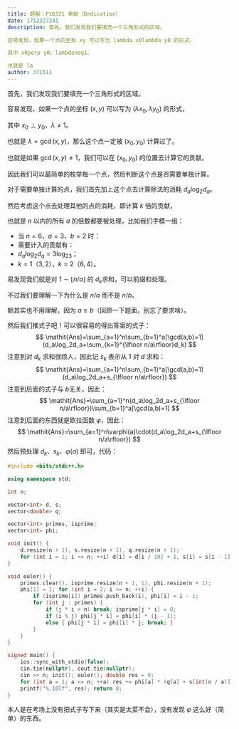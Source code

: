 ```yaml
---
title: 题解：P10321 奉献（Dedication）
date: 1712327241
description: 首先，我们发现我们要填充一个三角形式的区域。

容易发现，如果一个点的坐标 xy 可以写为 lambda x0lambda y0 的形式，

其中 x0perp y0，lambdaneq1。

也就是 la
author: 371511
---
```


首先，我们发现我们要填充一个三角形式的区域。

容易发现，如果一个点的坐标 $(x,y)$ 可以写为 $(\lambda x_0,\lambda y_0)$ 的形式，

其中 $x_0\perp y_0$，$\lambda\neq1$。

也就是 $\lambda=\gcd(x,y)$，那么这个点一定被 $(x_0,y_0)$ 计算过了。

也就是如果 $\gcd(x,y)\neq1$，我们可以在 $(x_0,y_0)$ 的位置去计算它的贡献。

因此我们可以最简单的枚举每一个点，然后判断这个点是否需要单独计算。

对于需要单独计算的点，我们首先加上这个点去计算除法的消耗 $d_a\log_2d_a$。

然后考虑这个点去处理其他的点的消耗，即计算 $k$ 倍的贡献，

也就是 $n$ 以内的所有 $a$ 的倍数都要被处理，比如我们手模一组：

- 当 $n=6$，$a=3$，$b=2$ 时：
- 需要计入的贡献有：
- $d_a\log_2d_a=3\log_23$；
- $k=1$（$3,2$），$k=2$（$6,4$）。

易发现我们就是对 $1\sim\lfloor n/a\rfloor$ 的 $d_k$​​ 求和，可以前缀和处理。

不过我们要理解一下为什么是 $n/a$ 而不是 $n/b$。

额其实也不用理解，因为 $a\ge b$（回顾一下题面，别忘了要求啥）。

然后我们推式子吧！可以很容易的得出答案的式子：
$$
\mathit{Ans}=\sum_{a=1}^n\sum_{b=1}^a[\gcd(a,b)=1](d_a\log_2d_a+\sum_{k=1}^{\lfloor n/a\rfloor}d_k)
$$
注意到对 $d_k$ 求和很烦人，因此记 $s_k$ 表示从 $1$ 对 $d$ 求和：
$$
\mathit{Ans}=\sum_{a=1}^n\sum_{b=1}^a[\gcd(a,b)=1](d_a\log_2d_a+s_{\lfloor n/a\rfloor})
$$
注意到后面的式子与 $b$​ 无关，因此：
$$
\mathit{Ans}=\sum_{a=1}^n(d_a\log_2d_a+s_{\lfloor n/a\rfloor})\sum_{b=1}^a[\gcd(a,b)=1]
$$
注意到后面的东西就是欧拉函数 $\varphi$，因此：
$$
\mathit{Ans}=\sum_{a=1}^n\varphi(a)\cdot(d_a\log_2d_a+s_{\lfloor n/a\rfloor})
$$
然后预处理 $d_k$、$s_k$、$\varphi(a)$ 即可，代码：

```cpp
#include <bits/stdc++.h>

using namespace std;

int n;

vector<int> d, s;
vector<double> q;

vector<int> primes, isprime;
vector<int> phi;

void init() {
    d.resize(n + 1), s.resize(n + 1), q.resize(n + 1);
    for (int i = 1; i <= n; ++i) d[i] = d[i / 10] + 1, s[i] = s[i - 1] + d[i], q[i] = d[i] * log2(d[i]);
}

void euler() {
    primes.clear(), isprime.resize(n + 1, 1), phi.resize(n + 1);
    phi[1] = 1; for (int i = 2; i <= n; ++i) {
        if (isprime[i]) primes.push_back(i), phi[i] = i - 1;
        for (int j : primes) {
            if (j * i > n) break; isprime[j * i] = 0;
            if (i % j) phi[j * i] = phi[i] * (j - 1);
            else { phi[j * i] = phi[i] * j; break; }
        }
    }
}

signed main() {
    ios::sync_with_stdio(false);
    cin.tie(nullptr), cout.tie(nullptr);
    cin >> n; init(); euler(); double res = 0;
    for (int a = 1; a <= n; ++a) res += phi[a] * (q[a] + s[int(n / a)]);
    printf("%.10lf", res); return 0;
}
```

本人是在考场上没有把式子写下来（其实是太菜不会），没有发现 $\varphi$ 这么好（简单）的东西。
